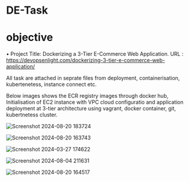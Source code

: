 # DE-Task

# objective
• Project Title: Dockerizing a 3-Tier E-Commerce Web Application. URL : https://devopsenlight.com/dockerizing-3-tier-e-commerce-web-application/

All task are attached in seprate files from deployment, containerisation, kubertenetess, instance connect etc.

Below images shows the ECR registry images through docker hub, Initialisation of EC2 instance with VPC cloud configuratio and application deployment at 3-tier architecture using vagrant, docker container, git, kubertnetess cluster.


![Screenshot 2024-08-20 183724](https://github.com/user-attachments/assets/5bc3628f-2bb1-4455-b0ff-d12e0964b8ff)


![Screenshot 2024-08-20 163743](https://github.com/user-attachments/assets/dcf66e40-bef5-48ab-945c-62d57716b05e)


![Screenshot 2024-03-27 174622](https://github.com/user-attachments/assets/557749bb-f7f0-44e9-a0f5-c3d3c5387309)


![Screenshot 2024-08-04 211631](https://github.com/user-attachments/assets/122d41de-9d30-401b-9d43-543dc3a3d4b2)


![Screenshot 2024-08-20 164517](https://github.com/user-attachments/assets/71415e4f-3a15-4756-a675-8bd615cf4888)


